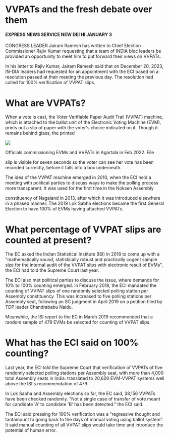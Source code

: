 # VVPATs and the fresh debate over them

#### **EXPRESS NEWS SERVICE** NEW DEI HI JANUARY 3

CONGRESS LEADER Jairam Ramesh has written to Chief Election Commissioner Rajiv Kumar requesting that a team of INDIA bloc leaders be provided an opportunity to meet him to put forward their views on VVPATs.

In his letter to Rajiv Kumar, Jairam Ramesh said that on December 20, 2023, IN-DIA leaders had requested for an appointment with the ECI based on a resolution passed at their meeting the previous day. The resolution had called for 100% verification of VVPAT slips.

# What are VVPATs?

When a vote is cast, the Voter Verifiable Paper Audit Trail (VVPAT) machine, which is attached to the ballot unit of the Electronic Voting Machine (EVM), prints out a slip of paper with the voter's choice indicated on it. Though it remains behind glass, the printed

![](_page_0_Picture_6.jpeg)

Officials commissioning EVMs and VVPATs in Agartala in Feb 2022. File

slip is visible for seven seconds so the voter can see her vote has been recorded correctly, before it falls into a box underneath.

The idea of the VVPAT machine emerged in 2010, when the ECI held a meeting with political parties to discuss ways to make the polling process more transparent. It was used for the first time in the Noksen Assembly

constituency of Nagaland in 2013, after which it was introduced elsewhere in a phased manner. The 2019 Lok Sabha elections became the first General Election to have 100% of EVMs having attached VVPATs.

# What percentage of VVPAT slips are counted at present?

The EC asked the Indian Statistical Institute (ISI) in 2018 to come up with a "mathematically sound, statistically robust and practically cogent sample size for the internal audit of the VVPAT slips with electronic result of EVMs", the ECI had told the Supreme Court last year.

The ECI also met political parties to discuss the issue, where demands for 10% to 100% counting emerged. In February 2018, the ECI mandated the counting of VVPAT slips of one randomly selected polling station per Assembly constituency. This was increased to five polling stations per Assembly seat, following an SC judgment in April 2019 on a petition filed by TDP leader Chandrababu Naidu.

Meanwhile, the ISI report to the EC in March 2019 recommended that a random sample of 479 EVMs be selected for counting of VVPAT slips.

# What has the ECI said on 100% counting?

Last year, the ECI told the Supreme Court that verification of VVPATs of five randomly selected polling stations per Assembly seat, with more than 4,000 total Assembly seats in India. translated to 20,600 EVM-VVPAT systems well above the ISI's recommendation of 479.

In Lok Sabha and Assembly elections so far, the EC said, 38,156 VVPATs have been checked randomly. "Not a single case of transfer of vote meant for candidate 'A' to candidate 'B' has been detected." the ECI said.

The ECI said pressing for 100% verification was a "regressive thought and tantamount to going back to the days of manual voting using ballot system". It said manual counting of all VVPAT slips would take time and introduce the potential of human error.